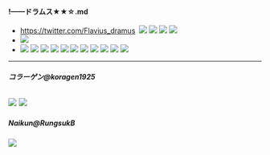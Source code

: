 #### !——ドラムス★★☆.md
- https://twitter.com/Flavius_dramus
![]()
![](https://pbs.twimg.com/media/EHEvf8uUEAEMWkd?format=jpg&name=4096x4096)
![](https://pbs.twimg.com/media/EG1GoD-UUAE98u4?format=png&name=4096x4096)
![](https://pbs.twimg.com/media/EHEwYn8UYAAgitV?format=jpg&name=4096x4096)
![](https://pbs.twimg.com/media/EFEpgWyVUAEV5_p?format=jpg&name=4096x4096)
- ![](https://pbs.twimg.com/media/EFEpgWxU8AICTkY?format=jpg&name=4096x4096)
- ![](https://pbs.twimg.com/media/EFEpgWyVAAYQOW2?format=jpg&name=4096x4096)
![](https://pbs.twimg.com/media/EFEpgW3UEAE6p5E?format=jpg&name=4096x4096)
![](https://pbs.twimg.com/media/EE08wy9VUAA3Ur4?format=jpg&name=4096x4096)
![](https://pbs.twimg.com/media/EEk5J6JU0AAjFzu?format=jpg&name=4096x4096)
![](https://pbs.twimg.com/media/EDjAF2kXUAcwhCV?format=jpg&name=4096x4096)
![](https://pbs.twimg.com/media/EC5Gk8MUEAEJVu_?format=jpg&name=4096x4096)
![](https://pbs.twimg.com/media/EC5Gk8KVUAAytFH?format=jpg&name=4096x4096)
![](https://pbs.twimg.com/media/ECvT9YuVUAA-F6l?format=jpg&name=4096x4096)
![](https://pbs.twimg.com/media/ECvT9ZIU0AAIkfr?format=jpg&name=4096x4096)
![](https://pbs.twimg.com/media/ECay2RJU4AgL5Ct?format=jpg&name=4096x4096)
![](https://pbs.twimg.com/media/EBmOCkZUwAA5MvX?format=jpg&name=4096x4096)
---
##### コラーゲン@koragen1925
![](https://pbs.twimg.com/media/EHFKSzlUUAEo0pS?format=jpg&name=4096x4096)
![](https://pbs.twimg.com/media/EHFKSztU8AE4-bT?format=jpg&name=4096x4096)
---
##### Naikun@RungsukB
![](https://pbs.twimg.com/media/EHFU_H_UUAANZF-?format=jpg&name=4096x4096)
